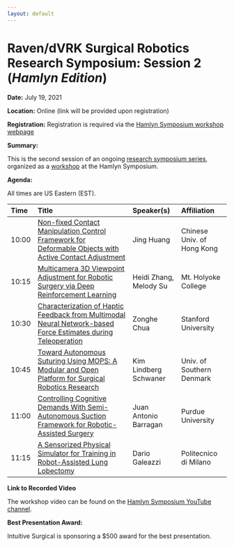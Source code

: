 ```yaml
---
layout: default
---
```


# Raven/dVRK Surgical Robotics Research Symposium: Session 2 (*Hamlyn Edition*)

**Date:**  July 19, 2021

**Location:** Online (link will be provided upon registration)

**Registration:** Registration is required via the [Hamlyn Symposium workshop webpage](https://hamlynsymposium.org/events/raven-dvrk-surgical-robotics-research/)

**Summary:**

This is the second session of an ongoing [research symposium series](../crtk-2021-research-symposium.md),
organized as a [workshop](https://hamlynsymposium.org/events/raven-dvrk-surgical-robotics-research/)
at the Hamlyn Symposium.

**Agenda:**

All times are US Eastern (EST).

| Time  | Title        | Speaker(s)  | Affiliation|
|:------|:-------------|:------------|:--------------|
| 10:00 | [Non-fixed Contact Manipulation Control Framework for Deformable Objects with Active Contact Adjustment](./deformable-object-manipulation.md) | Jing Huang  | Chinese Univ. of Hong Kong |
| 10:15 | [Multicamera 3D Viewpoint Adjustment for Robotic Surgery via Deep Reinforcement Learning](./multi-camera-viewpoint.md)  | Heidi Zhang, Melody Su   | Mt. Holyoke College     |
| 10:30 | [Characterization of Haptic Feedback from  Multimodal Neural Network-based Force Estimates during Teleoperation](./nn-haptic-feedback.md) | Zonghe Chua | Stanford University |
| 10:45 | [Toward Autonomous Suturing Using MOPS: A Modular and Open Platform for Surgical Robotics Research](./mops-autonomous-suturing.md) | Kim Lindberg Schwaner | Univ. of Southern Denmark |
| 11:00 | [Controlling Cognitive Demands With Semi-Autonomous Suction Framework for Robotic-Assisted Surgery](./semi-autonomous-suction.md) | Juan Antonio Barragan | Purdue University |
| 11:15 | [A Sensorized Physical Simulator for Training in Robot-Assisted Lung Lobectomy](./sensorized-training.md) | Dario Galeazzi | Politecnico di Milano |

**Link to Recorded Video**

The workshop video can be found on the [Hamlyn Symposium YouTube channel](https://youtu.be/apddu_CtdKo).

**Best Presentation Award:**

Intuitive Surgical is sponsoring a $500 award for the best presentation.
